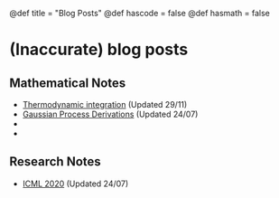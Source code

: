 @def title = "Blog Posts"
@def hascode = false
@def hasmath = false

# (Inaccurate) blog posts

## Mathematical Notes

- [Thermodynamic integration](./thermint) (Updated 29/11)
- [Gaussian Process Derivations](./gpderivations) (Updated 24/07)
- <!-- [Unscented Kalman Filter](./unscentedkalmanfilter) (WIP) -->
- <!-- [Variational Message Passing](./messagepassing) (WIP) -->

## Research Notes

- [ICML 2020](./icml20) (Updated 24/07)
